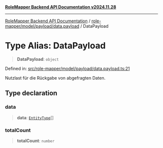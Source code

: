 [**RoleMapper Backend API Documentation v2024.11.28**](../../../../../README.md)

***

[RoleMapper Backend API Documentation](../../../../../modules.md) / [role-mapper/model/payload/data.payload](../README.md) / DataPayload

# Type Alias: DataPayload

> **DataPayload**: `object`

Defined in: [src/role-mapper/model/payload/data.payload.ts:21](https://github.com/FlowCraft-AG/RoleMapper/blob/c56690d4fd1bda4e01111a8d104f8e1bd628a5f5/backend/src/role-mapper/model/payload/data.payload.ts#L21)

Nutzlast für die Rückgabe von abgefragten Daten.

## Type declaration

### data

> **data**: [`EntityType`](../../../entity/entities.entity/type-aliases/EntityType.md)[]

### totalCount

> **totalCount**: `number`
